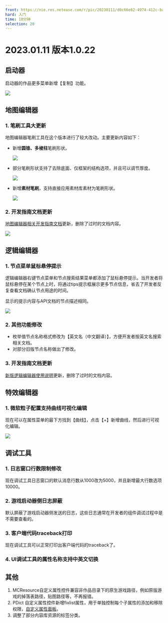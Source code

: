 ```yaml
---
front: https://nie.res.netease.com/r/pic/20230111/d0c66e62-4974-412c-ba69-231d59513bc9.png
hard: 入门
time: 10分钟
selection: 20
---
```


# 2023.01.11 版本1.0.22



## 启动器
启动器的作品更多菜单新增【复制】功能。

![](./images/230111/copy.gif)

## 地图编辑器

### 1. 笔刷工具大更新

地图编辑器笔刷工具在这个版本进行了较大改动。主要更新内容如下：

- 新增**圆锥、多棱柱**笔刷形状。
  
  ![](./images/230111/A2.png)

- 部分笔刷形状支持了去除底面、仅框架的结构选项，并且可以调节厚度。
  
  ![](./images/230111/A1.png)

- 新增**素材笔刷**，支持直接应用素材库素材为笔刷形状。
  
  ![](./images/230111/B35.gif)

### 2. 开发指南文档更新

[地图编辑器相关开发指南文档](../../14-地图制作/2-地图编辑器使用说明.md)更新，删除了过时的文档内容。

![](./images/230111/A3.png)

## 逻辑编辑器

### 1. 节点菜单鼠标悬停提示

逻辑编辑器右键节点菜单和节点搜索结果菜单都添加了鼠标悬停提示。当开发者将鼠标悬停在某个节点上时，将通过tips提示框展示更多节点信息，省去了开发者反复查看文档确认节点用途的时间。

显示的提示内容与API文档的节点描述相同。

![](./images/230111/A4.png)

### 2. 其他功能修改

- 枚举值节点名称格式修改为【英文名（中文翻译）】，方便开发者按英文名搜索相关文档。
- 对部分旧版节点名称做出了修改。

### 3. 开发指南文档更新

[新版逻辑编辑器使用说明](../../20-玩法开发/12-可视化编程/10-新版逻辑编辑器使用说明/01-什么是逻辑编辑器.md)更新，删除了过时的文档内容。

## 特效编辑器

### 1. 微软粒子配置支持曲线可视化编辑

现在可以在属性菜单的最下方找到【曲线】，点击【+】新增曲线，然后进行可视化编辑。

![](./images/230111/A6.png)

## 调试工具

### 1. 日志窗口行数限制修改

现在调试工具日志窗口的默认消息行数从1000改为5000，并且新增最大行数选项10000。

### 2. 游戏启动器侧日志屏蔽

默认屏蔽了游戏启动器侧发送的日志，这些日志通常在开发者的组件调试过程中是不需要查看的。

### 3. 客户端代码traceback打印

现在调试工具可以正常打印出客户端代码的traceback了。

### 4. UI调试工具的属性名称支持中英文切换

## 其他
1. MCResource自定义属性控件兼容非作品目录下的原生游戏路径，例如原版游戏的掉落表路径，贴图路径等，不再报错。
2. PDict 自定义属性控件新增fixlist属性，用于单独控制每个子属性的添加和移除权限，[自定义属性面板](../../20-玩法开发/14-预设玩法编程/12-深入理解零件/1-自定义属性面板.md)。
3. 调整了部分内容库资源的标签分类。


